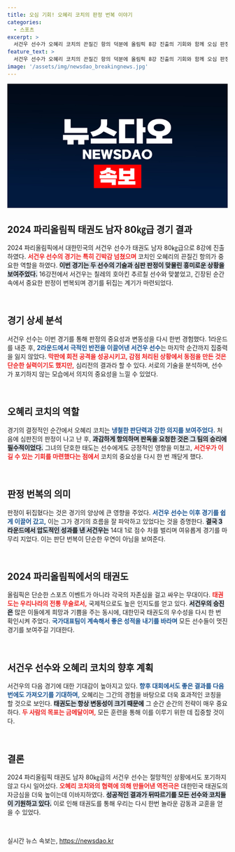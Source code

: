 ```yaml
---
title: 오심 기회! 오혜리 코치의 판정 번복 이야기
categories:
  - 스포츠
excerpt: >
  서건우 선수가 오혜리 코치의 끈질긴 항의 덕분에 올림픽 8강 진출의 기회와 함께 오심 판정을 뒤집으며 역전승을 거뒀습니다. 태권도에 대한 열정과 팀워크의 힘이 빛나는 순간이었습니다!
feature_text: >
  서건우 선수가 오혜리 코치의 끈질긴 항의 덕분에 올림픽 8강 진출의 기회와 함께 오심 판정을 뒤집으며 역전승을 거뒀습니다. 태권도에 대한 열정과 팀워크의 힘이 빛나는 순간이었습니다!
image: '/assets/img/newsdao_breakingnews.jpg'
---
```


<p><img src="/assets/img/newsdao_breakingnews.jpg" alt="koreaapp 속보" /></p>

<h2 data-ke-size="size26">2024 파리올림픽 태권도 남자 80㎏급 경기 결과</h2>

<p data-ke-size="size16">2024 파리올림픽에서 대한민국의 서건우 선수가 태권도 남자 80㎏급으로 8강에 진출하였다. <b><span style="color: #ee2323;">서건우 선수의 경기는 특히 긴박감 넘쳤으며</span></b> 코치인 오혜리의 끈질긴 항의가 중요한 역할을 하였다. <b><span style="background-color: #21538527;">이번 경기는 두 선수의 기술과 심판 판정이 맞물린 흥미로운 상황을 보여주었다.</span></b> 16강전에서 서건우는 칠레의 호아킨 추르칠 선수와 맞붙었고, 긴장된 순간 속에서 중요한 판정이 번복되며 경기를 뒤집는 계기가 마련되었다.</p>

<p data-ke-size="size16">&nbsp;</p>

<h2 data-ke-size="size26">경기 상세 분석</h2>

<p data-ke-size="size16">서건우 선수는 이번 경기를 통해 판정의 중요성과 변동성을 다시 한번 경험했다. 1라운드를 내준 후, <b><span style="color: #1a5490;">2라운드에서 극적인 반전을 이끌어낸 서건우 선수</span></b>는 마지막 순간까지 집중력을 잃지 않았다. <b><span style="color: #ee2323;">막판에 회전 공격을 성공시키고, 감점 처리된 상황에서 동점을 만든 것은 단순한 실력이기도 했지만,</span></b> 심리전의 결과라 할 수 있다. 서로의 기술을 분석하며, 선수가 포기하지 않는 모습에서 의지의 중요성을 느낄 수 있었다.</p>

<p data-ke-size="size16">&nbsp;</p>

<h2 data-ke-size="size26">오혜리 코치의 역할</h2>

<p data-ke-size="size16">경기의 결정적인 순간에서 오혜리 코치는 <b><span style="color: #1a5490;">냉철한 판단력과 강한 의지를 보여주었다.</span></b> 처음에 심판진의 판정이 나고 난 후, <b><span style="background-color: #21538527;">과감하게 항의하며 판독을 요청한 것은 그 팀의 승리에 필수적이었다.</span></b> 그녀의 단호한 태도는 선수에게도 긍정적인 영향을 미쳤고, <b><span style="color: #ee2323;">서건우가 이길 수 있는 기회를 마련했다는 점에서</span></b> 코치의 중요성을 다시 한 번 깨닫게 했다.</p>

<p data-ke-size="size16">&nbsp;</p>

<h2 data-ke-size="size26">판정 번복의 의미</h2>

<p data-ke-size="size16">판정이 뒤집혔다는 것은 경기의 양상에 큰 영향을 주었다. <b><span style="color: #1a5490;">서건우 선수는 이후 경기를 쉽게 이끌어 갔고,</span></b> 이는 그가 경기의 흐름을 잘 파악하고 있었다는 것을 증명한다. <b><span style="background-color: #21538527;">결국 3라운드에서 압도적인 성과를 낸 서건우는</span></b> 14대 1로 점수 차를 벌리며 여유롭게 경기를 마무리 지었다. 이는 판단 번복이 단순한 우연이 아님을 보여준다.</p>

<p data-ke-size="size16">&nbsp;</p>

<h2 data-ke-size="size26">2024 파리올림픽에서의 태권도</h2>

<p data-ke-size="size16">올림픽은 단순한 스포츠 이벤트가 아니라 각국의 자존심을 걸고 싸우는 무대이다. <b><span style="color: #ee2323;">태권도는 우리나라의 전통 무술로서,</span></b> 국제적으로도 높은 인지도를 얻고 있다. <b><span style="background-color: #21538527;">서건우의 승진은</span></b> 많은 이들에게 희망과 기쁨을 주는 동시에, 대한민국 태권도의 우수성을 다시 한 번 확인시켜 주었다. <b><span style="color: #1a5490;">국가대표팀이 계속해서 좋은 성적을 내기를 바라며</span></b> 모든 선수들이 멋진 경기를 보여주길 기대한다.</p>

<p data-ke-size="size16">&nbsp;</p>

<h2 data-ke-size="size26">서건우 선수와 오혜리 코치의 향후 계획</h2>

<p data-ke-size="size16">서건우의 다음 경기에 대한 기대감이 높아지고 있다. <b><span style="color: #1a5490;">향후 대회에서도 좋은 결과를 다음 번에도 가져오기를 기대하며,</span></b> 오혜리는 그간의 경험을 바탕으로 더욱 효과적인 코칭을 할 것으로 보인다. <b><span style="background-color: #21538527;">태권도는 항상 변동성이 크기 때문에</span></b> 그 순간 순간의 전략이 매우 중요하다. <b><span style="color: #ee2323;">두 사람의 목표는 금메달이며,</span></b> 모든 훈련을 통해 이를 이루기 위한 데 집중할 것이다.</p>

<p data-ke-size="size16">&nbsp;</p>

<h2 data-ke-size="size26">결론</h2>

<p data-ke-size="size16">2024 파리올림픽 태권도 남자 80㎏급의 서건우 선수는 절망적인 상황에서도 포기하지 않고 다시 일어섰다. <b><span style="color: #ee2323;">오혜리 코치와의 협력에 의해 만들어낸 역전극은</span></b> 대한민국 태권도의 자긍심을 더욱 높이는데 이바지하였다. <b><span style="background-color: #21538527;">성공적인 결과가 뒤따르기를 모든 선수와 코치들이 기원하고 있다.</span></b> 이로 인해 태권도를 통해 우리는 다시 한번 놀라운 감동과 교훈을 얻을 수 있었다.</p>

<p data-ke-size="size16">&nbsp;</p>
실시간 뉴스 속보는, <a href="https://newsdao.kr" rel="dofollow">https://newsdao.kr</a>



